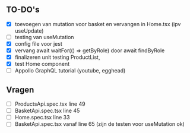 ## TO-DO's

- [x] toevoegen van mutation voor basket en vervangen in Home.tsx (ipv useUpdate)
- [ ] testing van useMutation
- [x] config file voor jest
- [x] vervang await waitFor(() => getByRole) door await findByRole
- [x] finalizeren unit testing ProductList,
- [x] test Home component
- [ ] Appollo GraphQL tutorial (youtube, egghead)

## Vragen

- [ ] ProductsApi.spec.tsx line 49
- [ ] BasketApi.spec.tsx line 45
- [ ] Home.spec.tsx line 33
- [ ] BasketApi.spec.tsx vanaf line 65 (zijn de testen voor useMutation ok)
